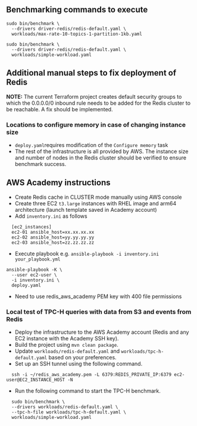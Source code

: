 ## Benchmarking commands to execute

```
sudo bin/benchmark \
  --drivers driver-redis/redis-default.yaml \
  workloads/max-rate-10-topics-1-partition-1kb.yaml
```
```
sudo bin/benchmark \
  --drivers driver-redis/redis-default.yaml \
  workloads/simple-workload.yaml
```

## Additional manual steps to fix deployment of Redis

**NOTE:** The current Terraform project creates default security groups to which the 0.0.0.0/0 inbound rule needs to be added for the Redis cluster to be reachable. A fix should be implemented.

### Locations to configure memory in case of changing instance size

* `deploy.yaml`requires modification of the `Configure memory` task
* The rest of the infrastructure is all provided by AWS. The instance size and number of nodes in the Redis cluster should be verified to ensure benchmark success.

## AWS Academy instructions

* Create Redis cache in CLUSTER mode manually using AWS console
* Create three EC2 `t3.large` instances with RHEL image and arm64 architecture (launch template saved in Academy account)
* Add `inventory.ini` as follows

```
  [ec2_instances]
  ec2-01 ansible_host=xx.xx.xx.xx
  ec2-02 ansible_host=yy.yy.yy.yy
  ec2-03 ansible_host=zz.zz.zz.zz
```

* Execute playbook e.g. `ansible-playbook -i inventory.ini your_playbook.yml`

```
ansible-playbook -K \
  --user ec2-user \
  -i inventory.ini \
  deploy.yaml
```

* Need to use redis_aws_academy PEM key with 400 file permissions

### Local test of TPC-H queries with data from S3 and events from Redis

* Deploy the infrastructure to the AWS Academy account (Redis and any EC2 instance with the Academy SSH key).
* Build the project using `mvn clean package`.
* Update `workloads/redis-default.yaml` and `workloads/tpc-h-default.yaml` based on your preferences.
* Set up an SSH tunnel using the following command.
```
  ssh -i ~/redis_aws_academy.pem -L 6379:REDIS_PRIVATE_IP:6379 ec2-user@EC2_INSTANCE_HOST -N
```
* Run the following command to start the TPC-H benchmark.
```
  sudo bin/benchmark \
  --drivers workloads/redis-default.yaml \
  --tpc-h-file workloads/tpc-h-default.yaml \
  workloads/simple-workload.yaml
```
